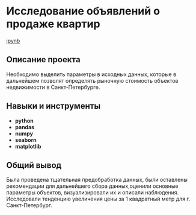# Исследование объявлений о продаже квартир

[ipynb](https://github.com/AlexeyShuvalov/Portfolio/blob/main/Real%20estate%20market%20analysis/Real_estate_market_analysis.ipynb)

## Описание проекта

Необходимо выделить параметры в исходных данных, которые в дальнейшем позволят определять рыночную стоимость объектов недвижимости в Санкт-Петербурге.



## Навыки и инструменты

- **python**
- **pandas**
- **numpy**
- **seaborn**
- **matplotlib** 

## 

## Общий вывод 

Была проведена тщательная предобработка данных, были оставлены рекомендации для дальнейшего сбора данных,оценили основные параметры объектов, визуализировали их и описали наблюдения. Исследовали тенденцию увеличения цены за 1 квадратный метр для г. Санкт-Петербург.
